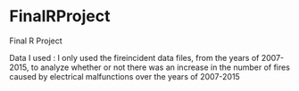 # FinalRProject
Final R Project 

Data I used : 
I only used the fireincident data files, from the years of 2007-2015, to analyze whether or not there was an increase in the number of fires caused by electrical malfunctions over the years of 2007-2015





